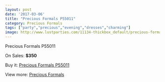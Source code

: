 ```yaml
---
layout: post
date: '2017-03-06'
title: "Precious Formals P55011"
category: Precious Formals
tags: ["party","precious","evening","dresses","charming"]
image: http://www.lustparties.com/11134-thickbox_default/precious-formals-p55011.jpg
---
```

Precious Formals P55011

On Sales: **$350**
<a href="https://www.lustparties.com/en/precious-formals/3964-precious-formals-p55011.html"><amp-img layout="responsive" width="600" height="600" src="//www.lustparties.com/11134-thickbox_default/precious-formals-p55011.jpg" alt="Precious Formals P55011 0" /></a>

Buy it: [Precious Formals P55011](https://www.lustparties.com/en/precious-formals/3964-precious-formals-p55011.html "Precious Formals P55011")

View more: [Precious Formals](https://www.lustparties.com/en/18-precious-formals "Precious Formals")